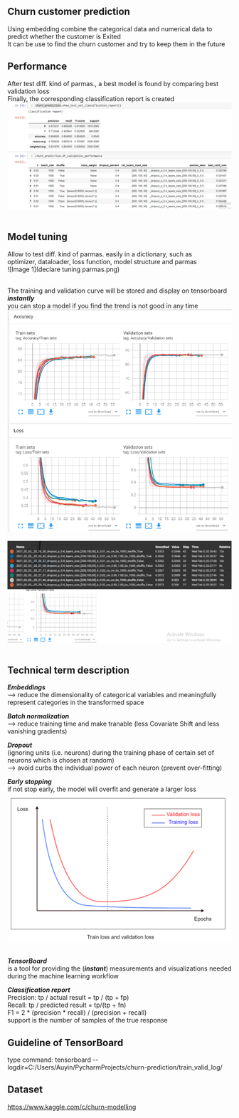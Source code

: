 ## Churn customer prediction
Using embedding combine the categorical data and numerical data to predict whether the customer is Exited <br>
It can be use to find the churn customer and try to keep them in the future <br>

## Performance
After test diff. kind of parmas., a best model is found by comparing best validation loss<br>
Finally, the corresponding classification report is created <br>
![Image 1](performance.png) <br><br>

## Model tuning
Allow to test diff. kind of parmas. easily in a dictionary, such as <br>
optimizer, dataloader, loss function, model structure and parmas <br>
![Image 1](declare tuning parmas.png) <br><br> 

The training and validation curve will be stored and display on tensorboard ***instantly*** <br>
you can stop a model if you find the trend is not good in any time <br>
![Image 1](train_valid_curve.png) <br><br>
![Image 1](train_valid_curve2.png) <br><br>

## Technical term description
***Embeddings*** <br>
--> reduce the dimensionality of categorical variables and meaningfully represent categories in the transformed space <br>

***Batch normalization*** <br>
--> reduce training time and make tranable  (less Covariate Shift and less vanishing gradients)

***Dropout*** <br>
(ignoring units (i.e. neurons) during the training phase of certain set of neurons which is chosen at random) <br>
--> avoid curbs the individual power of each neuron (prevent over-fitting) <br>

***Early stopping*** <br>
if not stop early, the model will overfit and generate a larger loss
![Image 1](train_valid_curve_expectation.png) <br><br>

***TensorBoard*** <br>
is a tool for providing the (***instant***) measurements and visualizations needed during the machine learning workflow <br>

***Classification report*** <br>
Precision: tp / actual result = tp / (tp + fp)   <br>
Recall: tp / predicted result = tp/(tp + fn)  <br>
F1 = 2 * (precision * recall) / (precision + recall) <br>
support is the number of samples of the true response <br>

## Guideline of TensorBoard
type command: tensorboard --logdir=C:/Users/Auyin/PycharmProjects/churn-prediction/train_valid_log/

## Dataset
https://www.kaggle.com/c/churn-modelling

